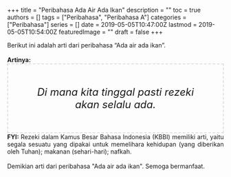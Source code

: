 +++
title = "Peribahasa Ada Air Ada Ikan"
description = ""
toc = true
authors = []
tags = ["Peribahasa", "Peribahasa A"]
categories = ["Peribahasa"]
series = []
date = 2019-05-05T10:47:00Z
lastmod = 2019-05-05T10:54:00Z
featuredImage = ""
draft = false
+++

<div dir="ltr" style="text-align: left;" trbidi="on"><div style="text-align: justify;">Berikut ini adalah arti dari peribahasa “Ada air ada ikan”.</div><br /><div style="text-align: justify;"><b>Artinya:</b></div><div style="border: 2px dashed #ddd; font-size: 24px; height: auto; margin: 0 auto; padding: 50px; text-align: center; width: auto;"><i>Di mana kita tinggal pasti rezeki akan selalu ada.</i></div><div style="text-align: justify;"><b>FYI:</b> Rezeki dalam Kamus Besar Bahasa Indonesia (KBBI) memiliki arti, yaitu segala sesuatu yang dipakai untuk memelihara kehidupan (yang diberikan oleh Tuhan); makanan (sehari-hari); nafkah.<br /><br /></div><div style="text-align: justify;">Demikian arti dari peribahasa "Ada air ada ikan". Semoga bermanfaat.</div></div>
